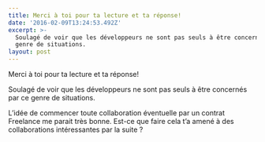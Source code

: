 ```yaml
---
title: Merci à toi pour ta lecture et ta réponse!
date: '2016-02-09T13:24:53.492Z'
excerpt: >-
  Soulagé de voir que les développeurs ne sont pas seuls à être concernés par ce
  genre de situations.
layout: post
---
```

Merci à toi pour ta lecture et ta réponse!

Soulagé de voir que les développeurs ne sont pas seuls à être concernés par ce genre de situations.

L’idée de commencer toute collaboration éventuelle par un contrat Freelance me parait très bonne. Est-ce que faire cela t’a amené à des collaborations intéressantes par la suite ?

